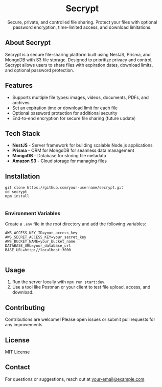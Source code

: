 <!DOCTYPE html>
<html lang="en">
<head>
  <meta charset="UTF-8">
  <meta name="viewport" content="width=device-width, initial-scale=1.0">
</head>
<body>

<h1 align="center">Secrypt</h1>
<p align="center">Secure, private, and controlled file sharing. Protect your files with optional password encryption, time-limited access, and download limitations.</p>

<h2>About Secrypt</h2>
<p>Secrypt is a secure file-sharing platform built using NestJS, Prisma, and MongoDB with S3 file storage. Designed to prioritize privacy and control, Secrypt allows users to share files with expiration dates, download limits, and optional password protection.</p>

<h2>Features</h2>
<ul>
  <li>Supports multiple file types: images, videos, documents, PDFs, and archives</li>
  <li>Set an expiration time or download limit for each file</li>
  <li>Optional password protection for additional security</li>
  <li>End-to-end encryption for secure file sharing (future update)</li>
</ul>

<h2>Tech Stack</h2>
<ul>
  <li><b>NestJS</b> - Server framework for building scalable Node.js applications</li>
  <li><b>Prisma</b> - ORM for MongoDB for seamless data management</li>
  <li><b>MongoDB</b> - Database for storing file metadata</li>
  <li><b>Amazon S3</b> - Cloud storage for managing files</li>
</ul>

<h2>Installation</h2>
<pre>
<code>git clone https://github.com/your-username/secrypt.git
cd secrypt
npm install
</code>
</pre>

<h3>Environment Variables</h3>
<p>Create a <code>.env</code> file in the root directory and add the following variables:</p>
<pre>
<code>AWS_ACCESS_KEY_ID=your_access_key
AWS_SECRET_ACCESS_KEY=your_secret_key
AWS_BUCKET_NAME=your_bucket_name
DATABASE_URL=your_database_url
BASE_URL=http://localhost:3000  <!-- or your deployment URL -->
</code>
</pre>

<h2>Usage</h2>
<ol>
  <li>Run the server locally with <code>npm run start:dev</code>.</li>
  <li>Use a tool like Postman or your client to test file upload, access, and download.</li>
</ol>

<h2>Contributing</h2>
<p>Contributions are welcome! Please open issues or submit pull requests for any improvements.</p>

<h2>License</h2>
<p>MIT License</p>

<h2>Contact</h2>
<p>For questions or suggestions, reach out at <a href="mailto:your-email@example.com">your-email@example.com</a></p>

</body>
</html>
